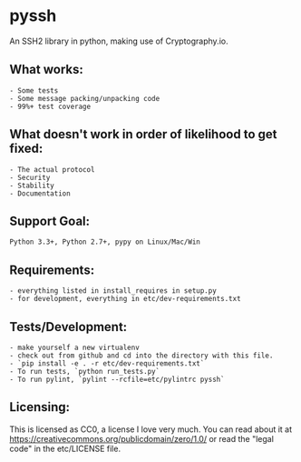 pyssh
=====

An SSH2 library in python, making use of Cryptography.io.


What works:
-----------
    - Some tests
    - Some message packing/unpacking code
    - 99%+ test coverage

What doesn't work in order of likelihood to get fixed:
------------------------------------------------------
    - The actual protocol
    - Security
    - Stability
    - Documentation


Support Goal:
-------------
    Python 3.3+, Python 2.7+, pypy on Linux/Mac/Win


Requirements:
-------------
    - everything listed in install_requires in setup.py
    - for development, everything in etc/dev-requirements.txt


Tests/Development:
------------------
    - make yourself a new virtualenv
    - check out from github and cd into the directory with this file.
    - `pip install -e . -r etc/dev-requirements.txt`
    - To run tests, `python run_tests.py`
    - To run pylint, `pylint --rcfile=etc/pylintrc pyssh`


Licensing:
----------

This is licensed as CC0, a license I love very much. You can read about it at
https://creativecommons.org/publicdomain/zero/1.0/ or read the "legal code" in
the etc/LICENSE file.

